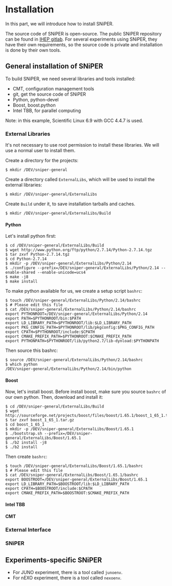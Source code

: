 # Installation

In this part, we will introduce how to install SNiPER.

The source code of SNiPER is open-source. The public SNiPER repository can be found in [IHEP gitlab](http://gitlab.ihep.ac.cn/zoujh/sniper). For several experiments using SNiPER, they have their own requirements, so the source code is private and installation is done by their own tools.

## General installation of SNiPER

To build SNiPER, we need several libraries and tools installed:

* CMT, configuration management tools
* git, get the source code of SNiPER
* Python, python-devel
* Boost, boost.python
* Intel TBB, for parallel computing

Note: in this example, Scientific Linux 6.9 with GCC 4.4.7 is used.

### External Libraries
It's not necessary to use root permission to install these libraries.
We will use a normal user to install them.

Create a directory for the projects:
```
$ mkdir /DEV/sniper-general
```

Create a directory called `ExternalLibs`, which will be used to install the external libraries:
```
$ mkdir /DEV/sniper-general/ExternalLibs
```

Create `Build` under it, to save installation tarballs and caches.
```
$ mkdir /DEV/sniper-general/ExternalLibs/Build
```

#### Python
Let's install python first:
```
$ cd /DEV/sniper-general/ExternalLibs/Build
$ wget http://www.python.org/ftp/python/2.7.14/Python-2.7.14.tgz
$ tar zxvf Python-2.7.14.tgz 
$ cd Python-2.7.14
$ mkdir -p /DEV/sniper-general/ExternalLibs/Python/2.14
$ ./configure --prefix=/DEV/sniper-general/ExternalLibs/Python/2.14 --enable-shared --enable-unicode=ucs4
$ make -j8
$ make install
```

To make python available for us, we create a setup script `bashrc`:
```
$ touch /DEV/sniper-general/ExternalLibs/Python/2.14/bashrc
$ # Please edit this file
$ cat /DEV/sniper-general/ExternalLibs/Python/2.14/bashrc
export PYTHONROOT=/DEV/sniper-general/ExternalLibs/Python/2.14
export PATH=$PYTHONROOT/bin:$PATH
export LD_LIBRARY_PATH=$PYTHONROOT/lib:$LD_LIBRARY_PATH
export PKG_CONFIG_PATH=$PYTHONROOT/lib/pkgconfig:$PKG_CONFIG_PATH
export CPATH=$PYTHONROOT/include:$CPATH
export CMAKE_PREFIX_PATH=$PYTHONROOT:$CMAKE_PREFIX_PATH
export PYTHONPATH=$PYTHONROOT/lib/python2.7/lib-dynload:$PYTHONPATH
```

Then source this bashrc:
```
$ source /DEV/sniper-general/ExternalLibs/Python/2.14/bashrc
$ which python
/DEV/sniper-general/ExternalLibs/Python/2.14/bin/python
```

#### Boost
Now, let's install boost. Before install boost, make sure you source `bashrc` of our own python.
Then, download and install it:
```
$ cd /DEV/sniper-general/ExternalLibs/Build
$ wget http://sourceforge.net/projects/boost/files/boost/1.65.1/boost_1_65_1.tar.gz
$ tar zxvf boost_1_65_1.tar.gz 
$ cd boost_1_65_1
$ mkdir -p /DEV/sniper-general/ExternalLibs/Boost/1.65.1
$ ./bootstrap.sh --prefix=/DEV/sniper-general/ExternalLibs/Boost/1.65.1
$ ./b2 install -j8
$ ./b2 install
```

Then create `bashrc`:
```
$ touch /DEV/sniper-general/ExternalLibs/Boost/1.65.1/bashrc
$ # Please edit this file
$ cat /DEV/sniper-general/ExternalLibs/Boost/1.65.1/bashrc
export BOOSTROOT=/DEV/sniper-general/ExternalLibs/Boost/1.65.1
export LD_LIBRARY_PATH=$BOOSTROOT/lib:$LD_LIBRARY_PATH
export CPATH=$BOOSTROOT/include:$CPATH
export CMAKE_PREFIX_PATH=$BOOSTROOT:$CMAKE_PREFIX_PATH
```

#### Intel TBB

#### CMT

### External Interface

### SNiPER

## Experiments-specific SNiPER

* For JUNO experiment, there is a tool called `junoenv`.
* For nEXO experiment, there is a tool called `nexoenv`.
